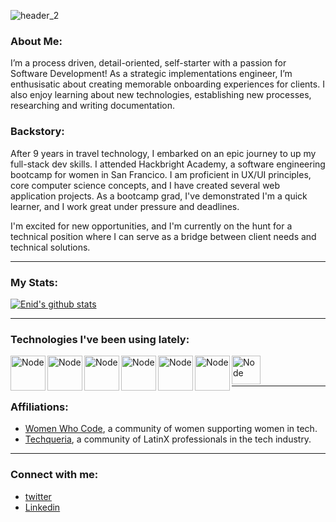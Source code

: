![header_2](https://user-images.githubusercontent.com/43654264/92176156-bef7c980-edf2-11ea-9bf2-fa595d764f7f.png)

### About Me:

 <p>  I’m a process driven, detail-oriented, self-starter with a passion for Software Development!  As a strategic implementations engineer, I’m enthusisatic about creating memorable onboarding experiences for clients. I also enjoy learning about new technologies, establishing new processes, researching and writing documentation.

### Backstory:
<p>After 9 years in travel technology, I embarked on an epic journey to up my full-stack dev skills. I attended Hackbright Academy, a software engineering bootcamp for women in San Francico. I am proficient in UX/UI principles, core computer science concepts, and I have created several web application projects. As a bootcamp grad, I've demonstrated I'm a quick learner, and I work great under pressure and deadlines. 

<p></p>

I'm excited for new opportunities, and I'm currently on the hunt for a technical position where I can serve as a bridge between client needs and technical solutions.</p>

*****
### My Stats:
[![Enid's github stats](https://github-readme-stats.vercel.app/api?username=enid-sky&show_icons=true&theme=radical)](https://github.com/enid-sky/github-readme-stats)
*****
### Technologies I've been using lately:

<img align="left" alt="Node" width="56px" src="https://www.brandeps.com/logo-download/H/HTML-5-logo-vector-01.svg">
<img align="left" alt="Node" width="56px" src="https://www.brandeps.com/logo-download/C/CSS-3-logo-vector-01.svg">
<img align="left" alt="Node" width="56px" src="https://www.brandeps.com/logo-download/S/Sass-logo-vector-01.svg">
<img align="left" alt="Node" width="56px" src="https://www.brandeps.com/logo-download/J/JavaScript-logo-vector-01.svg">
<img align="left" alt="Node" width="56px" src="https://www.brandeps.com/logo-download/N/Node-JS-logo-vector-01.svg">
<img align="left" alt="Node" width="56px" src="https://www.brandeps.com/logo-download/W/WebPack-logo-vector-01.svg">
<img align="left" alt="Node" width="46px" src="https://logos-download.com/wp-content/uploads/2016/10/Python_logo_icon.png">
<br></br>


*****
### Affiliations: 
- [Women Who Code](https://www.womenwhocode.com/), a community of women supporting women in tech. 
- [Techqueria](https://techqueria.org/), a community of LatinX professionals in the tech industry. 
*****

### Connect with me:

- [twitter](https://twitter.com/codingsprinkles)
- [Linkedin](https://www.linkedin.com/in/enid-svymbersky/)




